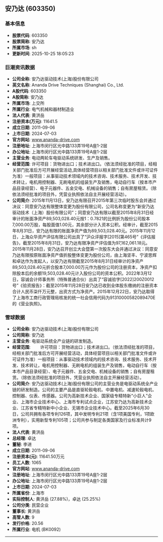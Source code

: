 ## 安乃达 (603350)

### 基本信息

- **股票代码**: 603350
- **股票简称**: 安乃达
- **所属市场**: sh
- **更新时间**: 2025-10-25 18:05:23

### 巨潮资讯数据

- **公司全称**: 安乃达驱动技术(上海)股份有限公司
- **英文名称**: Ananda Drive Techniques (Shanghai) Co., Ltd.
- **A股代码**: 603350
- **A股简称**: 安乃达
- **所属市场**: 上交所
- **所属行业**: 电气机械和器材制造业
- **法人代表**: 黄洪岳
- **注册资本(万元)**: 11641.5
- **成立日期**: 2011-09-06
- **上市日期**: 2024-07-03
- **官方网站**: www.ananda-drive.com
- **注册地址**: 上海市闵行区光中路133弄19号A座1-2层
- **办公地址**: 上海市闵行区光中路133弄19号A座1-2层
- **主营业务**: 电动两轮车电驱动系统研发、生产及销售。
- **经营范围**: 许可项目：货物进出口；技术进出口。（依法须经批准的项目，经相关部门批准后方可开展经营活动,具体经营项目以相关部门批准文件或许可证件为准）一般项目：从事驱动技术领域内的技术咨询、技术服务、技术开发、技术转让，电机用控制器、无刷电机的组装生产及销售，电动自行车（按本市产品目录经营）、电子元器件、五金交电、机械设备的销售；自有房屋租赁。（除依法须经批准的项目外，凭营业执照依法自主开展经营活动）。
- **公司简介**: 2015年11月13日，安乃达有限召开2015年第三次临时股东会并通过决议：同意安乃达有限整体变更为股份有限公司，公司名称变更为“新安乃达驱动技术（上海）股份有限公司”；同意安乃达有限以截至2015年8月31日经审计的账面净资产89,503,028.40元按1：0.7821的比例折为股份公司股本7,000.00万股，每股面值1.00元，其余部分计入资本公积。经审计，截至2015年8月31日，安乃达有限的账面净资产值为89,503,028.40元。2015年11月12日，上海众华资产评估有限公司出具了“沪众评报字[2015]第465号”《评估报告》，截至2015年8月31日，安乃达有限净资产评估值为97,162,061.18元。2015年11月28日，安乃达召开创立大会暨第一次股东大会并通过决议：同意安乃达有限按原账面净资产值折股整体变更为股份公司，由上海坚丰、宁波思辉和卓达作为发起人，以安乃达有限截至2015年8月31日经审计的净资产89,503,028.40元折合股本7,000.00万元作为股份公司的注册资本，净资产扣除股本后的余额19,503,028.40元计入股份公司的资本公积。2022年3月12日，容诚会计师事务所（特殊普通合伙）出具了“容诚验字[2022]200Z0012号”《验资报告》：截至2015年11月28日安乃达已收到全体股东缴纳的注册资本合计人民币柒仟万元整，出资方式为净资产。2015年12月22日，安乃达取得了上海市工商行政管理局核发的统一社会信用代码为91310000582089470E的《营业执照》。

### 雪球数据

- **公司全称**: 安乃达驱动技术(上海)股份有限公司
- **公司简称**: 安乃达
- **主营业务**: 电驱动系统全产业链的研发制造。
- **经营范围**: 　　许可项目：货物进出口；技术进出口。（依法须经批准的项目，经相关部门批准后方可开展经营活动，具体经营项目以相关部门批准文件或许可证件为准）一般项目：从事驱动技术领域内的技术咨询、技术服务、技术开发、技术转让，电机用控制器、无刷电机的组装生产及销售，电动自行车（按本市产品目录经营）、电子元器件、五金交电、机械设备的销售；自有房屋租赁。（除依法须经批准的项目外，凭营业执照依法自主开展经营活动）。
- **公司简介**: 安乃达驱动技术(上海)股份有限公司的主营业务是电驱动系统全产业链的研发制造。公司的主要产品是直驱轮毂电机、中置电机、减速轮毂电机、控制器、仪表、传感器。公司为高新技术企业、国家级专精特新“小巨人”企业、上海市企业技术中心、上海市专利试点企业，江苏安乃达为高新技术企业、江苏省专精特新中小企业、无锡市企业技术中心。截至2025年6月30日，公司共拥有各项专利126项，其中发明专利21项（含1项美国专利，1项欧洲专利），实用新型专利105项；公司共参与制定各类国家及行业标准共计9项。
- **法人代表**: 黄洪岳
- **总经理**: 卓达
- **董秘**: 李进
- **成立日期**: 2011-09-06
- **注册资本(元)**: 11641.50万元
- **员工人数**: 1065
- **官方网站**: www.ananda-drive.com
- **注册地址**: 上海市闵行区光中路133弄19号A座1-2层
- **办公地址**: 上海市闵行区光中路133弄19号A座1-2层
- **上市日期**: 2024-07-03
- **所属省份**: 上海市
- **实际控制人**: 黄洪岳 (27.88%)，卓达 (25.25%)
- **公司分类**: 民营企业
- **董事长**: 黄洪岳
- **高管人数**: 9
- **发行价格**: 20.56
- **所属行业**: 电机 (BK0092)

---